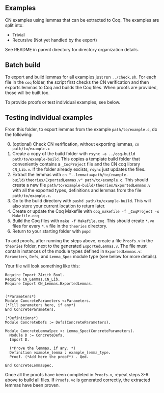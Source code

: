 ## Examples

CN examples using lemmas that can be extracted to Coq. The examples
are split into:

- Trivial
- Recursive (Not yet handled by the export)

See README in parent directory for directory organization details.

## Batch build

To export and build lemmas for all examples just run
`../check.sh`. For each file in the `coq` folder, the script first
checks the CN verification and then exports lemmas to Coq and builds
the Coq files. When proofs are provided, those will be built too.

To provide proofs or test individual examples, see below.

## Testing individual examples

From this folder, to export lemmas from the example `path/to/example.c`, do the following:

0. (optional) Check CN verification, without exporting lemmas, `cn path/to/example.c`
1. Create a copy of the build folder with `rsync -a ../coq-build
   path/to/example-build`. This copies a template build folder that
   conveniently contains a `_CoqProject` file and the CN coq library
   `CN_Lib.v`. If the folder already excists, `rsync` just updates the files.
2. Extract the lemmas with `cn
   "--lemmata=path/to/example-build/theories/ExportedLemmas.v"
   path/to/example.c`. This should create a new file
   `path/to/example-build/theories/ExportedLemmas.v` with all the
   exported types, definitions and lemmas from the file
   `path/to/example.c`.
3. Go to the build directory with `pushd path/to/example-build`. This
   will also store your current location to return later.
4. Create or update the Coq Makefile with `coq_makefile -f _CoqProject -o Makefile.coq`
5. Build the Coq files with `make -f Makefile.coq`. This should create
   `*.vo` files for every `*.v` file in the `theories` directory.
6. Return to your starting folder with `popd`

To add proofs, after running the steps above, create a file `Proofs.v`
in the `theories` folder, next to the generated
`ExportedLemmas.v`. The file must contain instances of the module
types defined in `ExportedLemmas.v`: `Parameters`, `Defs`, and
`Lemma_Spec` module type (see below for more details).

Your file will look something like this:

```
Require Import ZArith Bool.
Require CN_Lemmas.CN_Lib.
Require Import CN_Lemmas.ExportedLemmas.


(*Parameters*)
Module ConcreteParameters <:Parameters.
(*Fill parameters here, if any*)
End ConcreteParameters.

(*Definitions*)
Module ConcreteDefs := Defs(ConcreteParameters).

Module ConcreteLemmaSpec <: Lemma_Spec(ConcreteParameters).
  Module D := ConcreteDefs.
  Import D.

  (*Prove the lemmas, if any. *)
  Definition example_lemma : example_lemma_type.
  Proof. (*Add here the proof*) . Qed.
  
End ConcreteLemmaSpec.
```

Once all the proofs have been completed in `Proofs.v`, repeat steps
3-6 above to build all files. If `Proofs.vo` is generated correctly,
the extracted lemmas have been proven.
